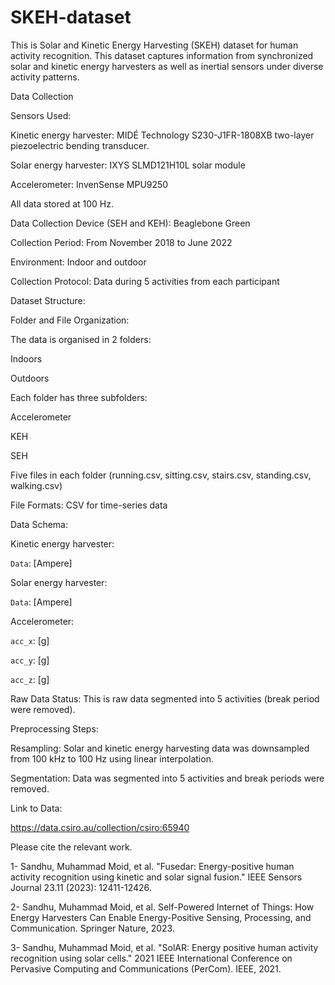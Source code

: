 # SKEH-dataset
This is Solar and Kinetic Energy Harvesting (SKEH) dataset for human activity recognition. This dataset captures information from synchronized solar and kinetic energy harvesters as well as inertial sensors under diverse activity patterns.

Data Collection 

Sensors Used:

Kinetic energy harvester: MIDÉ Technology S230-J1FR-1808XB two-layer piezoelectric bending transducer.

Solar energy harvester: IXYS SLMD121H10L solar module

Accelerometer: InvenSense MPU9250


All data stored at 100 Hz.

Data Collection Device (SEH and KEH): Beaglebone Green

Collection Period: From November 2018 to June 2022

Environment: Indoor and outdoor

Collection Protocol: Data during 5 activities from each participant 


Dataset Structure:

Folder and File Organization: 

The data is organised in 2 folders: 

Indoors

Outdoors

Each folder has three subfolders:

Accelerometer

KEH

SEH

Five files in each folder (running.csv, sitting.csv, stairs.csv, standing.csv, walking.csv)

File Formats: CSV for time-series data

Data Schema: 

Kinetic energy harvester:

`Data`: [Ampere]

Solar energy harvester:

`Data`: [Ampere]

Accelerometer:

`acc_x`: [g]

`acc_y`: [g]

`acc_z`: [g]


Raw Data Status: This is raw data segmented into 5 activities (break period were removed).

Preprocessing Steps:

Resampling: Solar and kinetic energy harvesting data was downsampled from 100 kHz to 100 Hz using linear interpolation.

Segmentation: Data was segmented into 5 activities and break periods were removed.

Link to Data:

https://data.csiro.au/collection/csiro:65940


Please cite the relevant work.

1- Sandhu, Muhammad Moid, et al. "Fusedar: Energy-positive human activity recognition using kinetic and solar signal fusion." IEEE Sensors Journal 23.11 (2023): 12411-12426.

2- Sandhu, Muhammad Moid, et al. Self-Powered Internet of Things: How Energy Harvesters Can Enable Energy-Positive Sensing, Processing, and Communication. Springer Nature, 2023.

3- Sandhu, Muhammad Moid, et al. "SolAR: Energy positive human activity recognition using solar cells." 2021 IEEE International Conference on Pervasive Computing and Communications (PerCom). IEEE, 2021.


